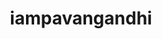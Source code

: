 ---
title: iampavangandhi
github: https://github.com/iampavangandhi
mode: light
transition: 3s
archetype:
- Little Bit of Everything
---